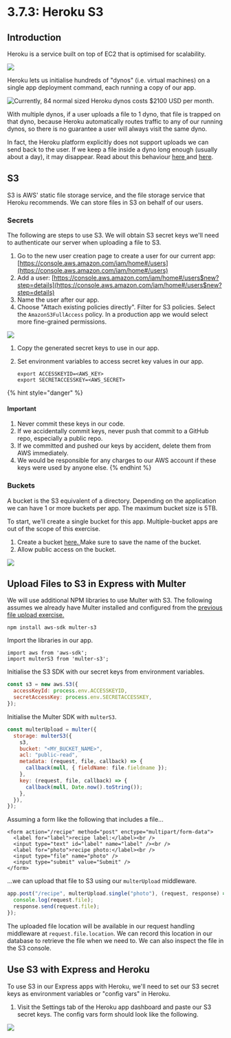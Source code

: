 # 3.7.3: Heroku S3

## Introduction

Heroku is a service built on top of EC2 that is optimised for scalability.

![](../../.gitbook/assets/heroku-arch-simple.png)

Heroku lets us initialise hundreds of "dynos" (i.e. virtual machines) on a single app deployment command, each running a copy of our app.

![Currently, 84 normal sized Heroku dynos costs $2100 USD per month.](../../.gitbook/assets/screen-shot-2020-12-10-at-5.51.58-pm.png)

With multiple dynos, if a user uploads a file to 1 dyno, that file is trapped on that dyno, because Heroku automatically routes traffic to any of our running dynos, so there is no guarantee a user will always visit the same dyno.

In fact, the Heroku platform explicitly does not support uploads we can send back to the user. If we keep a file inside a dyno long enough (usually about a day), it may disappear. Read about this behaviour [here ](https://help.heroku.com/K1PPS2WM/why-are-my-file-uploads-missing-deleted)and [here](https://devcenter.heroku.com/articles/dynos#ephemeral-filesystem).

## S3

S3 is AWS' static file storage service, and the file storage service that Heroku recommends. We can store files in S3 on behalf of our users.

### Secrets

The following are steps to use S3. We will obtain S3 secret keys we'll need to authenticate our server when uploading a file to S3.

1. Go to the new user creation page to create a user for our current app: [https://console.aws.amazon.com/iam/home#/users](https://console.aws.amazon.com/iam/home#/users)
2. Add a user: [https://console.aws.amazon.com/iam/home#/users$new?step=details](https://console.aws.amazon.com/iam/home#/users$new?step=details)
3. Name the user after our app.
4. Choose "Attach existing policies directly". Filter for S3 policies. Select the `AmazonS3FullAccess` policy. In a production app we would select more fine-grained permissions.

![](../../.gitbook/assets/screen-shot-2020-12-10-at-8.52.30-pm.png)

1. Copy the generated secret keys to use in our app.
2. Set environment variables to access secret key values in our app.

   ```
   export ACCESSKEYID=<AWS_KEY>
   export SECRETACCESSKEY=<AWS_SECRET>
   ```

{% hint style="danger" %}

#### Important

1. Never commit these keys in our code.
2. If we accidentally commit keys, never push that commit to a GitHub repo, especially a public repo.
3. If we committed and pushed our keys by accident, delete them from AWS immediately.
4. We would be responsible for any charges to our AWS account if these keys were used by anyone else.
   {% endhint %}

### Buckets

A bucket is the S3 equivalent of a directory. Depending on the application we can have 1 or more buckets per app. The maximum bucket size is 5TB.

To start, we'll create a single bucket for this app. Multiple-bucket apps are out of the scope of this exercise.

1. Create a bucket [here. ](https://s3.console.aws.amazon.com/s3/bucket/create)Make sure to save the name of the bucket.
2. Allow public access on the bucket.

![](../../.gitbook/assets/screen-shot-2020-12-10-at-9.07.56-pm.png)

## Upload Files to S3 in Express with Multer

We will use additional NPM libraries to use Multer with S3. The following assumes we already have Multer installed and configured from the [previous file upload exercise.](../3.3-express.js/3.3.5-file-uploads.md)

```
npm install aws-sdk multer-s3
```

Import the libraries in our app.

```
import aws from 'aws-sdk';
import multerS3 from 'multer-s3';
```

Initialise the S3 SDK with our secret keys from environment variables.

```javascript
const s3 = new aws.S3({
  accessKeyId: process.env.ACCESSKEYID,
  secretAccessKey: process.env.SECRETACCESSKEY,
});
```

Initialise the Multer SDK with `multerS3`.

```javascript
const multerUpload = multer({
  storage: multerS3({
    s3,
    bucket: "<MY_BUCKET_NAME>",
    acl: "public-read",
    metadata: (request, file, callback) => {
      callback(null, { fieldName: file.fieldname });
    },
    key: (request, file, callback) => {
      callback(null, Date.now().toString());
    },
  }),
});
```

Assuming a form like the following that includes a file...

```markup
<form action="/recipe" method="post" enctype="multipart/form-data">
  <label for="label">recipe label:</label><br />
  <input type="text" id="label" name="label" /><br />
  <label for="photo">recipe photo:</label><br />
  <input type="file" name="photo" />
  <input type="submit" value="Submit" />
</form>
```

...we can upload that file to S3 using our `multerUpload` middleware.

```javascript
app.post("/recipe", multerUpload.single("photo"), (request, response) => {
  console.log(request.file);
  response.send(request.file);
});
```

The uploaded file location will be available in our request handling middleware at `request.file.location`. We can record this location in our database to retrieve the file when we need to. We can also inspect the file in the S3 console.

## Use S3 with Express and Heroku

To use S3 in our Express apps with Heroku, we'll need to set our S3 secret keys as environment variables or "config vars" in Heroku.

1. Visit the Settings tab of the Heroku app dashboard and paste our S3 secret keys. The config vars form should look like the following.

![](../../.gitbook/assets/screen-shot-2020-12-16-at-10.09.15-am.png)
